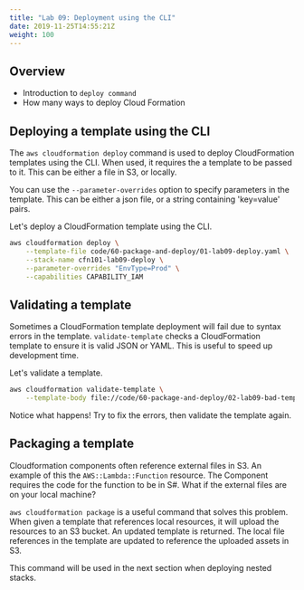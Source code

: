 ```yaml
---
title: "Lab 09: Deployment using the CLI"
date: 2019-11-25T14:55:21Z
weight: 100
---
```


## Overview

* Introduction to `deploy command`
* How many ways to deploy Cloud Formation

## Deploying a template using the CLI

The `aws cloudformation deploy` command is used to deploy CloudFormation templates using the CLI.
When used, it requires the a template to be passed to it. This can be either a file in S3, or locally.

You can use the `--parameter-overrides` option to specify parameters in the template. This can be either a json file, or a string containing 'key=value' pairs.

Let's deploy a CloudFormation template using the CLI.

```bash
aws cloudformation deploy \
    --template-file code/60-package-and-deploy/01-lab09-deploy.yaml \
    --stack-name cfn101-lab09-deploy \
    --parameter-overrides "EnvType=Prod" \
    --capabilities CAPABILITY_IAM
```
## Validating a template

Sometimes a CloudFormation template deployment will fail due to syntax errors in the template.
`validate-template` checks a CloudFormation template to ensure it is valid JSON or YAML. This is useful to speed up development time. 

Let's validate a template.

```bash
aws cloudformation validate-template \
    --template-body file://code/60-package-and-deploy/02-lab09-bad-template.yaml
```

Notice what happens! Try to fix the errors, then validate the template again.

## Packaging a template

Cloudformation components often reference external files in S3. An example of this the `AWS::Lambda::Function` resource. The Component requires the code for the function to be in S#. What if the external files are on your local machine?

`aws cloudformation package` is a useful command that solves this problem. When given a template that references local resources, it will upload the resources to an S3 bucket. An updated template is returned. The local file references in the template are updated to reference the uploaded assets in S3.

This command will be used in the next section when deploying nested stacks.




